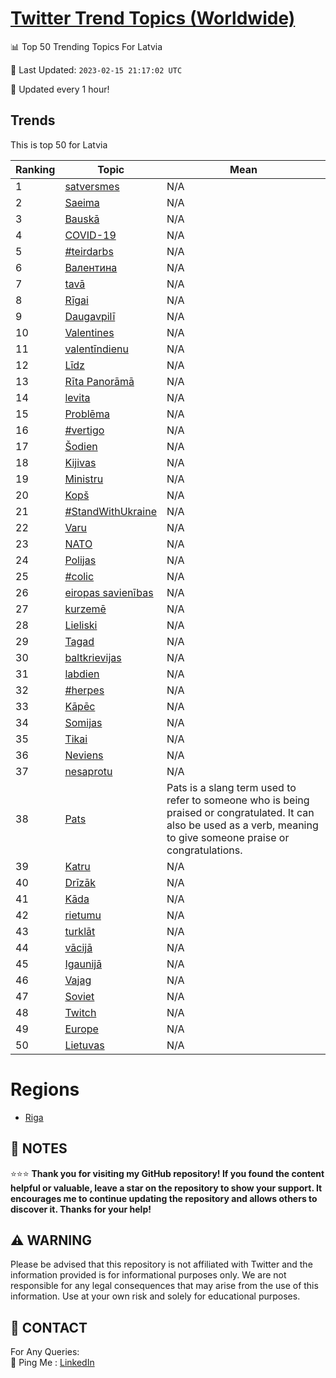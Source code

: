 [Twitter Trend Topics (Worldwide)](https://github.com/ErcinDedeoglu/Twitter-Trend-Topics)
==========


📊 Top 50 Trending Topics For Latvia

📆 Last Updated: `2023-02-15 21:17:02 UTC`

🔧 Updated every 1 hour!


## Trends

This is top 50 for Latvia

| Ranking | Topic | Mean |
| ------- | ------------ | ------------ |
| 1 | [satversmes](http://twitter.com/search?q=satversmes) | N/A |
| 2 | [Saeima](http://twitter.com/search?q=Saeima) | N/A |
| 3 | [Bauskā](http://twitter.com/search?q=Bausk%c4%81) | N/A |
| 4 | [COVID-19](http://twitter.com/search?q=COVID-19) | N/A |
| 5 | [#teirdarbs](http://twitter.com/search?q=%23teirdarbs) | N/A |
| 6 | [Валентина](http://twitter.com/search?q=%d0%92%d0%b0%d0%bb%d0%b5%d0%bd%d1%82%d0%b8%d0%bd%d0%b0) | N/A |
| 7 | [tavā](http://twitter.com/search?q=tav%c4%81) | N/A |
| 8 | [Rīgai](http://twitter.com/search?q=R%c4%abgai) | N/A |
| 9 | [Daugavpilī](http://twitter.com/search?q=Daugavpil%c4%ab) | N/A |
| 10 | [Valentines](http://twitter.com/search?q=Valentines) | N/A |
| 11 | [valentīndienu](http://twitter.com/search?q=valent%c4%abndienu) | N/A |
| 12 | [Līdz](http://twitter.com/search?q=L%c4%abdz) | N/A |
| 13 | [Rīta Panorāmā](http://twitter.com/search?q=R%c4%abta+Panor%c4%81m%c4%81) | N/A |
| 14 | [levita](http://twitter.com/search?q=levita) | N/A |
| 15 | [Problēma](http://twitter.com/search?q=Probl%c4%93ma) | N/A |
| 16 | [#vertigo](http://twitter.com/search?q=%23vertigo) | N/A |
| 17 | [Šodien](http://twitter.com/search?q=%c5%a0odien) | N/A |
| 18 | [Kijivas](http://twitter.com/search?q=Kijivas) | N/A |
| 19 | [Ministru](http://twitter.com/search?q=Ministru) | N/A |
| 20 | [Kopš](http://twitter.com/search?q=Kop%c5%a1) | N/A |
| 21 | [#StandWithUkraine](http://twitter.com/search?q=%23StandWithUkraine) | N/A |
| 22 | [Varu](http://twitter.com/search?q=Varu) | N/A |
| 23 | [NATO](http://twitter.com/search?q=NATO) | N/A |
| 24 | [Polijas](http://twitter.com/search?q=Polijas) | N/A |
| 25 | [#colic](http://twitter.com/search?q=%23colic) | N/A |
| 26 | [eiropas savienības](http://twitter.com/search?q=eiropas+savien%c4%abbas) | N/A |
| 27 | [kurzemē](http://twitter.com/search?q=kurzem%c4%93) | N/A |
| 28 | [Lieliski](http://twitter.com/search?q=Lieliski) | N/A |
| 29 | [Tagad](http://twitter.com/search?q=Tagad) | N/A |
| 30 | [baltkrievijas](http://twitter.com/search?q=baltkrievijas) | N/A |
| 31 | [labdien](http://twitter.com/search?q=labdien) | N/A |
| 32 | [#herpes](http://twitter.com/search?q=%23herpes) | N/A |
| 33 | [Kāpēc](http://twitter.com/search?q=K%c4%81p%c4%93c) | N/A |
| 34 | [Somijas](http://twitter.com/search?q=Somijas) | N/A |
| 35 | [Tikai](http://twitter.com/search?q=Tikai) | N/A |
| 36 | [Neviens](http://twitter.com/search?q=Neviens) | N/A |
| 37 | [nesaprotu](http://twitter.com/search?q=nesaprotu) | N/A |
| 38 | [Pats](http://twitter.com/search?q=Pats) | Pats is a slang term used to refer to someone who is being praised or congratulated. It can also be used as a verb, meaning to give someone praise or congratulations. |
| 39 | [Katru](http://twitter.com/search?q=Katru) | N/A |
| 40 | [Drīzāk](http://twitter.com/search?q=Dr%c4%abz%c4%81k) | N/A |
| 41 | [Kāda](http://twitter.com/search?q=K%c4%81da) | N/A |
| 42 | [rietumu](http://twitter.com/search?q=rietumu) | N/A |
| 43 | [turklāt](http://twitter.com/search?q=turkl%c4%81t) | N/A |
| 44 | [vācijā](http://twitter.com/search?q=v%c4%81cij%c4%81) | N/A |
| 45 | [Igaunijā](http://twitter.com/search?q=Igaunij%c4%81) | N/A |
| 46 | [Vajag](http://twitter.com/search?q=Vajag) | N/A |
| 47 | [Soviet](http://twitter.com/search?q=Soviet) | N/A |
| 48 | [Twitch](http://twitter.com/search?q=Twitch) | N/A |
| 49 | [Europe](http://twitter.com/search?q=Europe) | N/A |
| 50 | [Lietuvas](http://twitter.com/search?q=Lietuvas) | N/A |



# Regions

* [Riga](</Latvia/Riga.md>)



## 📝 NOTES

⭐⭐⭐ **Thank you for visiting my GitHub repository! If you found the content helpful or valuable, leave a star on the repository to show your support. It encourages me to continue updating the repository and allows others to discover it. Thanks for your help!**


## ⚠️ WARNING

Please be advised that this repository is not affiliated with Twitter and the information provided is for informational purposes only. We are not responsible for any legal consequences that may arise from the use of this information. Use at your own risk and solely for educational purposes.


## 📨 CONTACT

 For Any Queries:  
            🏓 Ping Me : [LinkedIn](https://www.linkedin.com/in/ercindedeoglu/)
